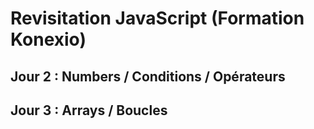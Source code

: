# Revisitation JavaScript (Formation Konexio)

## Jour 2 : Numbers / Conditions / Opérateurs

## Jour 3 : Arrays / Boucles
